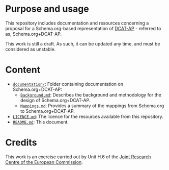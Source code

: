 # Purpose and usage

This repository includes documentation and resources concerning a proposal for a Schema.org-based representation of [DCAT-AP](https://joinup.ec.europa.eu/node/63567/) - referred to as, Schema.org+DCAT-AP.
    
This work is still a draft. As such, it can be updated any time, and must be considered as unstable.

# Content

* [`documentation/`](./documentation/): Folder containing documentation on Schema.org+DCAT-AP:
    * [`Background.md`](./documentation/Background.md): Describes the background and methodology for the design of Schema.org+DCAT-AP.
    * [`Mappings.md`](./documentation/Mappings.md): Provides a summary of the mappings from Schema.org to Schema.org+DCAT-AP.
* [`LICENCE.md`](./LICENCE.md): The licence for the resources available from this repository.
* [`README.md`](./README.md): This document. 
  
#  Credits
  
This work is an exercise carried out by Unit H.6 of the <a href="https://ec.europa.eu/jrc/">Joint Research Centre of the European Commission</a>.
